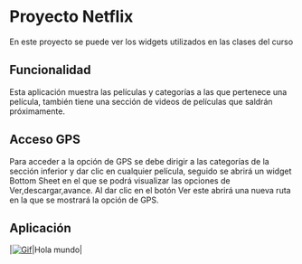 # Proyecto Netflix
En este proyecto se puede ver los widgets utilizados en las clases del curso
## Funcionalidad
Esta aplicación muestra las películas y categorías a las que pertenece una película, también tiene una sección de videos de películas que saldrán próximamente.
## Acceso GPS
Para acceder a la opción de GPS se debe dirigir a las categorías de la sección inferior y dar clic en cualquier película, seguido se abrirá un widget Bottom Sheet en el que se podrá visualizar las opciones de Ver,descargar,avance. Al dar clic en el botón Ver este abrirá una nueva ruta en la que se mostrará la opción de GPS.
## Aplicación
|<a href="https://github.com/ecarbono-tr/flutter_netflix/blob/8d176074c8763421dc5104c590a83b5878bc83be/assets/gif/Pantalla%201.gif"><img src="https://github.com/ecarbono-tr/flutter_netflix/blob/8d176074c8763421dc5104c590a83b5878bc83be/assets/gif/Pantalla%201.gif" title="Gif"/></a>|Hola mundo|